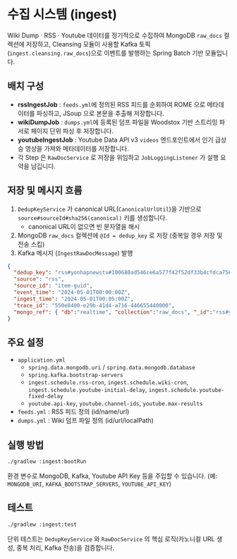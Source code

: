 # 수집 시스템 (ingest)

Wiki Dump · RSS · Youtube 데이터를 정기적으로 수집하여 MongoDB `raw_docs` 컬렉션에 저장하고, Cleansing 모듈이 사용할 Kafka 토픽(`ingest.cleansing.raw_docs`)으로 이벤트를 발행하는 Spring Batch 기반 모듈입니다.

## 배치 구성
- **rssIngestJob** : `feeds.yml`에 정의된 RSS 피드를 순회하여 ROME 으로 메타데이터를 파싱하고, JSoup 으로 본문을 추출해 저장합니다.
- **wikiDumpJob** : `dumps.yml`에 등록된 덤프 파일을 Woodstox 기반 스트리밍 파서로 페이지 단위 파싱 후 저장합니다.
- **youtubeIngestJob** : Youtube Data API v3 `videos` 엔드포인트에서 인기 급상승 영상을 가져와 메타데이터를 저장합니다.
- 각 Step 은 `RawDocService` 로 저장을 위임하고 `JobLoggingListener` 가 실행 요약을 남깁니다.

## 저장 및 메시지 흐름
1. `DedupKeyService` 가 canonical URL(`CanonicalUrlUtil`)을 기반으로 `source#sourceId#sha256(canonical)` 키를 생성합니다.
   - canonical URL이 없으면 빈 문자열을 해시
2. MongoDB `raw_docs` 컬렉션에 `@Id = dedup_key` 로 저장 (중복일 경우 저장 및 전송 스킵)
3. Kafka 메시지 (`IngestRawDocMessage`) 발행

```json
{
  "dedup_key": "rss#yonhapnewstv#100680ad546ce6a577f42f52df33b4cfdca756859e664b8d7de329b150d09ce9",
  "source": "rss",
  "source_id": "item-guid",
  "event_time": "2024-05-01T00:00:00Z",
  "ingest_time": "2024-05-01T00:05:00Z",
  "trace_id": "550e8400-e29b-41d4-a716-446655440000",
  "mongo_ref": { "db":"realtime", "collection":"raw_docs", "_id":"rss#yonhapnewstv#100680ad546ce6a577f42f52df33b4cfdca756859e664b8d7de329b150d09ce9" }
}
```

## 주요 설정
- `application.yml`
  - `spring.data.mongodb.uri` / `spring.data.mongodb.database`
  - `spring.kafka.bootstrap-servers`
  - `ingest.schedule.rss-cron`, `ingest.schedule.wiki-cron`, `ingest.schedule.youtube-initial-delay`, `ingest.schedule.youtube-fixed-delay`
  - `youtube.api-key`, `youtube.channel-ids`, `youtube.max-results`
- `feeds.yml` : RSS 피드 정의 (id/name/url)
- `dumps.yml` : Wiki 덤프 파일 정의 (id/url/localPath)

## 실행 방법
```bash
./gradlew :ingest:bootRun
```

환경 변수로 MongoDB, Kafka, Youtube API Key 등을 주입할 수 있습니다. (예: `MONGODB_URI`, `KAFKA_BOOTSTRAP_SERVERS`, `YOUTUBE_API_KEY`)

## 테스트
```bash
./gradlew :ingest:test
```

단위 테스트는 `DedupKeyService` 와 `RawDocService` 의 핵심 로직(카노니컬 URL 생성, 중복 처리, Kafka 전송)을 검증합니다.

